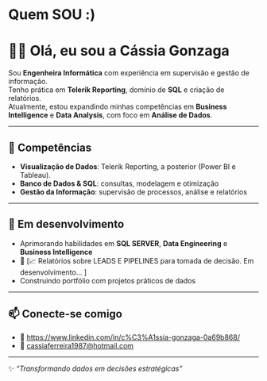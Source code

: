 # Quem SOU :)

# 👩‍💻 Olá, eu sou a Cássia Gonzaga

Sou **Engenheira Informática** com experiência em supervisão e gestão de informação.  
Tenho prática em **Telerik Reporting**, domínio de **SQL** e criação de relatórios.  
Atualmente, estou expandindo minhas competências em **Business Intelligence** e **Data Analysis**, com foco em **Análise de Dados**.

---

## 🚀 Competências
- **Visualização de Dados**: Telerik Reporting, a posterior (Power BI e  Tableau).
- **Banco de Dados & SQL**: consultas, modelagem e otimização  
- **Gestão da Informação**: supervisão de processos, análise e relatórios  

---

## 🌱 Em desenvolvimento
- Aprimorando habilidades em **SQL SERVER**, **Data Engineering** e **Business Intelligence**
- 🔹 [📈 Relatórios sobre LEADS E PIPELINES para tomada de decisão. Em desenvolvimento... ]
- Construindo portfólio com projetos práticos de dados  

---

## 📫 Conecte-se comigo
- 💼  https://www.linkedin.com/in/c%C3%A1ssia-gonzaga-0a69b868/   
- 📧 cassiaferreira1987@hotmail.com
    

---

✨ *“Transformando dados em decisões estratégicas”*

